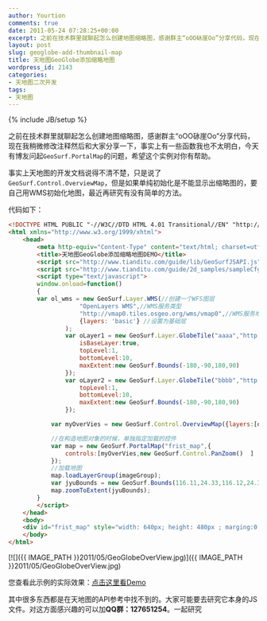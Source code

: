 ```yaml
---
author: Yourtion
comments: true
date: 2011-05-24 07:28:25+00:00
excerpt: 之前在技术群里就聊起怎么创建地图缩略图，感谢群主“oОО砯崖Оo”分享代码，现在我稍微修改注释然后和大家分享一下，事实上有一些函数我也不太明白，今天有博友问起GeoSurf.PortalMap的问题，希望这个实例对你有帮助。
layout: post
slug: geoglobe-add-thumbnail-map
title: 天地图GeoGlobe添加缩略地图
wordpress_id: 2143
categories:
- 天地图二次开发
tags:
- 天地图
---
```

{% include JB/setup %}

之前在技术群里就聊起怎么创建地图缩略图，感谢群主“oОО砯崖Оo”分享代码，现在我稍微修改注释然后和大家分享一下，事实上有一些函数我也不太明白，今天有博友问起```GeoSurf.PortalMap```的问题，希望这个实例对你有帮助。

事实上天地图的开发文档说得不清不楚，只是说了```GeoSurf.Control.OverviewMap```，但是如果单纯初始化是不能显示出缩略图的，要自己用WMS初始化地图，最近再研究有没有简单的方法。

代码如下：

```html
<!DOCTYPE HTML PUBLIC "-//W3C//DTD HTML 4.01 Transitional//EN" "http://www.w3.org/TR/html4/loose.dtd">
<html xmlns="http://www.w3.org/1999/xhtml">
    <head>
        <meta http-equiv="Content-Type" content="text/html; charset=utf-8" />
		<title>天地图GeoGlobe添加缩略地图DEMO</title>
        <script src="http://www.tianditu.com/guide/lib/GeoSurfJSAPI.js" type="text/javascript"></script>
        <script src="http://www.tianditu.com/guide/2d_samples/sampleCfg.js" type="text/javascript"></script>
		<script type="text/javascript">
		window.onload=function()
		{
		var ol_wms = new GeoSurf.Layer.WMS(//创建一个WFS图层
                    "OpenLayers WMS",//WMS服务类型
                    "http://vmap0.tiles.osgeo.org/wms/vmap0",//WMS服务地址
                    {layers: 'basic'} //设置为基础层
                );
				var oLayer1 = new GeoSurf.Layer.GlobeTile("aaaa","http://tile0.tianditu.com/services/A0512_EMap",{
					isBaseLayer:true,
					topLevel:1,
					bottomLevel:10,
					maxExtent:new GeoSurf.Bounds(-180,-90,180,90)
				});
				var oLayer2 = new GeoSurf.Layer.GlobeTile("bbbb","http://tile0.tianditu.com/services/AB0512_Anno",{					
					topLevel:1,
					bottomLevel:10,
					maxExtent:new GeoSurf.Bounds(-180,-90,180,90)
				});

            var myOverVies = new GeoSurf.Control.OverviewMap({layers:[oLayer1,oLayer2]});//定义地图鸟瞰控件

			//在构造地图对象的时候，单独指定加载的控件
            var map = new GeoSurf.PortalMap("frist_map",{
                controls:[myOverVies,new GeoSurf.Control.PanZoom()  ]
            });
            //加载地图
            map.loadLayerGroup(imageGroup);
		    var jyuBounds = new GeoSurf.Bounds(116.11,24.33,116.12,24.32);
		    map.zoomToExtent(jyuBounds);
		}
        </script>
    </head>
    <body>
    <div id="frist_map" style="width: 640px; height: 480px ; marging:0 auto"></div>
    </body>
</html>
```

[![]({{ IMAGE_PATH }}2011/05/GeoGlobeOverView.jpg)]({{ IMAGE_PATH }}2011/05/GeoGlobeOverView.jpg)

您查看此示例的实际效果：[点击这里看Demo](http://demo.yourtion.com/GeoGlobe/overView.php)

其中很多东西都是在天地图的API参考中找不到的。大家可能要去研究它本身的JS文件。对这方面感兴趣的可以加**QQ群：127651254**。一起研究


